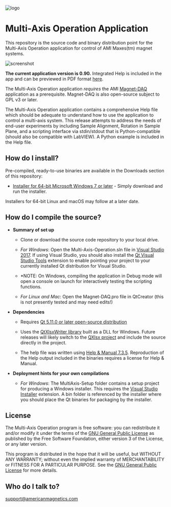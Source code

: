 [logo]:http://www.americanmagnetics.com/images/header_r2_c1.jpg "AMI Logo"

![logo](http://www.americanmagnetics.com/images/header_r2_c1.jpg)

# Multi-Axis Operation Application #

This repository is the source code and binary distribution point for the Multi-Axis Operation application for control of AMI Maxes(tm) magnet systems.

![screenshot](https://bytebucket.org/americanmagneticsinc/multi-axis-operation/raw/d03df01325d1b7a3f5b8cfb857199680f462c491/help/images/screenshot.png)

**The current application version is 0.90.** Integrated Help is included in the app and can be previewed in PDF format [here](https://bitbucket.org/americanmagneticsinc/multi-axis-operation/downloads/Multi-Axis-Operation-Help.pdf).

The Multi-Axis Operation application *requires* the AMI [Magnet-DAQ](https://bitbucket.org/americanmagneticsinc/magnet-daq) application as a prerequisite. Magnet-DAQ is also open-source subject to GPL v3 or later.

The Multi-Axis Operation application contains a comprehensive Help file which should be adequate to understand how to use the application to control a multi-axis system. This release attempts to address the needs of end-user experiments by including Sample Alignment, Rotation in Sample Plane, and a scripting interface via stdin/stdout that is Python-compatible (should also be compatible with LabVIEW). A Python example is included in the Help file.

## How do I install? ##

Pre-compiled, ready-to-use binaries are available in the Downloads section of this repository:

* [Installer for 64-bit Microsoft Windows 7 or later](https://bitbucket.org/americanmagneticsinc/multi-axis-operation/downloads/MultiAxis-Setup.msi) - Simply download and run the installer.

Installers for 64-bit Linux and macOS may follow at a later date.

## How do I compile the source? ##

* __Summary of set up__
	* Clone or download the source code repository to your local drive.

	* *For Windows*: Open the Multi-Axis-Operation.sln file in [Visual Studio 2017](https://www.visualstudio.com/free-developer-offers/). If using Visual Studio, you should also install the [Qt Visual Studio Tools](https://marketplace.visualstudio.com/items?itemName=TheQtCompany.QtVisualStudioTools-19123) extension to enable pointing your project to your currently installed Qt distribution for Visual Studio.

	* *NOTE: On Windows, compiling the application in Debug mode will open a console on launch for interactively testing the scripting functions.

	* *For Linux and Mac*: Open the Magnet-DAQ.pro file in QtCreator (this is not presently tested and may need edits!)


* __Dependencies__
	* Requires [Qt 5.11.0 or later open-source distribution](https://www.qt.io/download-open-source/)
	
	* Uses the [QtXlsxWriter library](https://github.com/dbzhang800/QtXlsxWriter) built as a DLL for Windows. Future releases will likely switch to the [QXlsx project](https://j2doll.github.io/QXlsx/) and include the source directly in the project.

	* The help file was written using [Help & Manual 7.3.5](https://www.helpandmanual.com/). Reproduction of the Help output included in the binaries requires a license for Help & Manual.


* __Deployment hints for your own compilations__
	* *For Windows*: The MultiAxis-Setup folder contains a setup project for producing a Windows installer. This requires the [Visual Studio Installer](https://marketplace.visualstudio.com/items?itemName=VisualStudioProductTeam.MicrosoftVisualStudio2017InstallerProjects) extension. A bin folder is referenced by the installer where you should place the Qt binaries for packaging by the installer.
	
## License ##

The Multi-Axis Operation program is free software: you can redistribute it and/or modify it under the terms of the [GNU General Public License](https://www.gnu.org/licenses/gpl.html) as published by the Free Software Foundation, either version 3 of the License, or any later version.

This program is distributed in the hope that it will be useful, but WITHOUT ANY WARRANTY; without even the implied warranty of MERCHANTABILITY or FITNESS FOR A PARTICULAR PURPOSE. See the [GNU General Public License](https://www.gnu.org/licenses/gpl.html) for more details.


## Who do I talk to? ##

<support@americanmagnetics.com>




